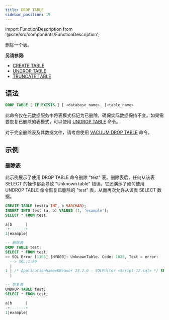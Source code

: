 ```yaml
---
title: DROP TABLE
sidebar_position: 19
---
```

import FunctionDescription from '@site/src/components/FunctionDescription';

<FunctionDescription description="引入或更新: v1.2.155"/>

删除一个表。

**另请参阅:**

- [CREATE TABLE](./10-ddl-create-table.md)
- [UNDROP TABLE](./21-ddl-undrop-table.md)
- [TRUNCATE TABLE](40-ddl-truncate-table.md)

## 语法

```sql
DROP TABLE [ IF EXISTS ] [ <database_name>. ]<table_name>
```

此命令仅在元数据服务中将表模式标记为已删除，确保实际数据保持不变。如果需要恢复已删除的表模式，可以使用 [UNDROP TABLE](./21-ddl-undrop-table.md) 命令。

对于完全删除表及其数据文件，请考虑使用 [VACUUM DROP TABLE](91-vacuum-drop-table.md) 命令。


## 示例

### 删除表

此示例展示了使用 DROP TABLE 命令删除 "test" 表。删除表后，任何从该表 SELECT 的操作都会导致 "Unknown table" 错误。它还演示了如何使用 UNDROP TABLE 命令恢复已删除的 "test" 表，从而再次允许从该表 SELECT 数据。

```sql
CREATE TABLE test(a INT, b VARCHAR);
INSERT INTO test (a, b) VALUES (1, 'example');
SELECT * FROM test;

a|b      |
-+-------+
1|example|

-- 删除表
DROP TABLE test;
SELECT * FROM test;
>> SQL Error [1105] [HY000]: UnknownTable. Code: 1025, Text = error: 
  --> SQL:1:80
  |
1 | /* ApplicationName=DBeaver 23.2.0 - SQLEditor <Script-12.sql> */ SELECT * FROM test
  |                                                                                ^^^^ Unknown table `default`.`test` in catalog 'default'

-- 恢复表
UNDROP TABLE test;
SELECT * FROM test;

a|b      |
-+-------+
1|example|
```